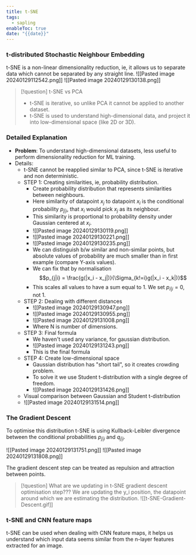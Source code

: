 ```yaml
---
title: t-SNE
tags:
  - sapling
enableToc: true
date: "{{date}}"
---
```

### t-distributed Stochastic Neighbour Embedding

t-SNE is a non-linear dimensionality reduction, ie, it allows us to separate data which cannot be separated by any straight line.
![[Pasted image 20240129112542.png]]
![[Pasted image 20240129130138.png]]
>[!question] t-SNE vs PCA
>- t-SNE is iterative, so unlike PCA it cannot be applied to another dataset.
>- t-SNE is used to understand high-dimensional data, and project it into low-dimensional space (like 2D or 3D).

### Detailed Explanation

- **Problem**: To understand high-dimensional datasets, less useful to perform dimensionality reduction for ML training.
- Details:
	- t-SNE cannot be reapplied similar to PCA, since t-SNE is iterative and non deterministic.
	- STEP 1: Creating similarities, ie, probability distribution.
		- Create probability distribution that represents similarities between neighbours. 
		- Here similarity of datapoint $x_j$ to datapoint $x_i$ is the conditional probability $p_{j|i}$, that $x_i$ would pick $x_j$ as its neighbour.
		- This similarity is proportional to probability density under Gaussian centered at $x_i$.
		- ![[Pasted image 20240129130119.png]]
		- ![[Pasted image 20240129130221.png]]
		- ![[Pasted image 20240129130235.png]]
		- We can distinguish b/w similar and non-similar points, but absolute values of probability are much smaller than in first example (compare Y-axis values).
		- We can fix that by normalisation $$p_{j|i} = \frac{g(|x_i - x_j|)}{\Sigma_{k!=i}g(|x_i - x_k|)}$$
		- This scales all values to have a sum equal to 1. We set $p_{i|i}=0$, not 1.
	- STEP 2: Dealing with different distances
		- ![[Pasted image 20240129130947.png]]
		- ![[Pasted image 20240129130955.png]]
		- ![[Pasted image 20240129131008.png]]
		- Where N is number of dimensions.
	- STEP 3: Final formula
		- We haven't used any variance, for gaussian distribution.
		- ![[Pasted image 20240129131243.png]]
		- This is the final formula
	- STEP 4: Create low-dimensional space
		- Gaussian distribution has "short tail", so it creates crowding problem.
		- To solve it we use Student t-distribution with a single degree of freedom.
		- ![[Pasted image 20240129131426.png]]
	- Visual comparison between Gaussian and Student t-distribution
	- ![[Pasted image 20240129131514.png]]
### The Gradient Descent

To optimise this distribution t-SNE is using Kullback-Leibler divergence between the conditional probabilities $p_{j|i}$ and $q_{j|i}$.

![[Pasted image 20240129131751.png]]
![[Pasted image 20240129131808.png]]

The gradient descent step can be treated as repulsion and attraction between points. 

>[!question] What are we updating in t-SNE gradient descent optimisation step???
>We are updating the y_i position, the datapoint around which we are estimating the distribution.
> ![[t-SNE-Gradient-Descent.gif]]

### t-SNE and CNN feature maps
t-SNE can be used when dealing with CNN feature maps, it helps us understand which input data seems similar from the n-layer features extracted for an image.